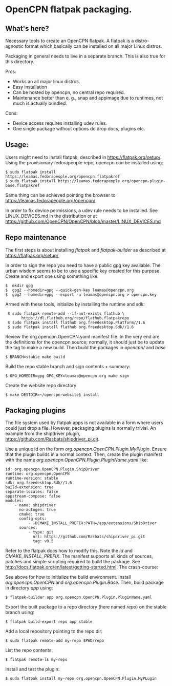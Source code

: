 OpenCPN flatpak packaging.
==========================

What's here?
------------
Necessary tools to create an OpenCPN flatpak. A flatpak is a distro-agnostic 
format which basically can be installed on all major Linux distros. 

Packaging in general needs to live in a separate branch. This is also
true for this directory.

Pros:
  
  - Works an all major linux distros.
  - Easy installation
  - Can be hosted by opencpn, no central repo required.
  - Maintenance better than e. g., snap and appimage due to runtimes, not
    much is actually bundled.

Cons:

  - Device access requires installing udev rules.
  - One single package without options do drop docs, plugins etc.


Usage:
------

Users might need to install flatpak, described in https://flatpak.org/setup/.
Using the provisionary fedorapeople repo, opencpn can be installed using: 

    $ sudo flatpak install https://leamas.fedorapeople.org/opencpn.flatpakref
    $ sudo flatpak install https://leamas.fedorapeople.org/opencpn-plugin-base.flatpakref

Same thing can be achieved pointing the browser to 
https://leamas.fedorapeople.org/opencpn/

In order to fix device permissions, a udev rule needs to be installed. See 
LINUX_DEVICES.md in the distribution or at 
https://github.com/OpenCPN/OpenCPN/blob/master/LINUX_DEVICES.md


Repo maintenance
----------------

The first steps is about installing *flatpak* and *flatpak-builder* as
described at https://flatpak.org/setup/

In order to sign the repo you need to have a public gpg key available. The
urban wisdom seems to be to use a specific key created for this purpose.
Create and export one using something like:

    $  mkdir gpg
    $  gpg2 --homedir=gpg --quick-gen-key leamas@opencpn.org
    $  gpg2 --homedir=gpg --export -a leamas@opencpn.org > opencpn.key


Armed with these tools, initialize by installing the runtime and sdk:

     $ sudo flatpak remote-add --if-not-exists flathub \
           https://dl.flathub.org/repo/flathub.flatpakrepo
     $ sudo flatpak install flathub org.freedesktop.Platform//1.6
     $ sudo flatpak install flathub org.freedesktop.Sdk//1.6

Review the org.opencpn.OpenCPN.yaml manifest file. In the very end
are the definitions for the opencpn source; normally, it should just be
to update the tag to make a new build. Then build the packages in *opencpn/*
and *base*

    $ BRANCH=stable make build

Build the repo stable branch and sign contents + summary:

    $ GPG_HOMEDIR=gpg GPG_KEY=leamas@opencpn.org make sign

Create the website repo directory 

    $ make DESTDIR=~/opencpn-website§ install


Packaging plugins
-----------------

The file system used by flatpak apps is not available in a form where
users could just drop a file. However, packaging plugins is normally 
trivial. An example from the shipdriver plugin, 
https://github.com/Rasbats/shipdriver_pi.git.

Use a unique id on the form *org.opencpn.OpenCPN.Plugin.MyPlugin*. Ensure 
that the plugin builds in a normal context. Then, create the plugin 
manifest with the name *org.opencpn.OpenCPN.Plugin.PluginName.yaml* like:

    id: org.opencpn.OpenCPN.Plugin.ShipDriver
    runtime: org.opencpn.OpenCPN
    runtime-version: stable
    sdk: org.freedesktop.Sdk//1.6
    build-extension: true
    separate-locales: false
    appstream-compose: false
    modules: 
        - name: shipdriver
          no-autogen: true
          cmake: true
          config-opts: 
              - -DCMAKE_INSTALL_PREFIX:PATH=/app/extensions/ShipDriver
          sources: 
              - type: git
                url: https://github.com/Rasbats/shipdriver_pi.git
                tag: v0.5

Refer to the flatpak docs how to modify this. Note the *id* and 
*CMAKE_INSTALL_PREFIX*. The manifest supports all kinds of sources, patches 
and simple scripting required to build the package.  See
http://docs.flatpak.org/en/latest/getting-started.html. The crash-course:

See above for how to initialize the build environment. Install 
*org.opencpn.OpenCPN* and *org.opencpn.Plugin.Base*. Then, build package 
in directory *app* using:

    $ flatpak-builder app org.opencpn.OpenCPN.Plugin.PluginName.yaml

Export the built package to a repo directory (here named *repo*) on the stable 
branch using:

    $ flatpak build-export repo app stable

Add a local repository pointing to the repo dir:

    $ sudo flatpak remote-add my-repo $PWD/repo

List the repo contents:

    $ flatpak remote-ls my-repo

Install and test the plugin:

    $ sudo flatpak install my-repo org.opencpn.OpenCPN.Plugin.MyPLugin

